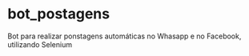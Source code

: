 # bot_postagens
Bot para realizar ponstagens automáticas no Whasapp e no Facebook, utilizando Selenium
